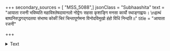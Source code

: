 +++
secondary_sources = [ "MSS_5088",]
jsonClass = "Subhaashita"
text = "आयाता रजनी भविष्यति महाविश्लेषदावानलो नोद्वेगः सहसा कृशाङ्गि मनसा कार्यो रथाङ्गाह्वयः।  \nइत्थं बाष्पनिरुद्धगद्गदतया संभाष्य कोकीं चिरं चिन्तापूर्णमना विनोदविमुखो हंहो विधिं निन्दति॥"
title = "आयाता रजनी"

+++

<details><summary>Text</summary>

आयाता रजनी भविष्यति महाविश्लेषदावानलो नोद्वेगः सहसा कृशाङ्गि मनसा कार्यो रथाङ्गाह्वयः।  
इत्थं बाष्पनिरुद्धगद्गदतया संभाष्य कोकीं चिरं चिन्तापूर्णमना विनोदविमुखो हंहो विधिं निन्दति॥
</details>
